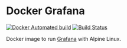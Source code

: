 # Docker Grafana

[![Docker Automated build](https://img.shields.io/docker/automated/ymajik/grafana-alpine.svg)](https://hub.docker.com/r/ymajik/grafana-alpine/builds/)
[![Build Status](https://travis-ci.org/ymajik/docker-grafana-alpine.svg?branch=master)](https://travis-ci.org/ymajik/docker-grafana-alpine)

Docker image to run [Grafana](https://grafana.com/) with Alpine Linux.
